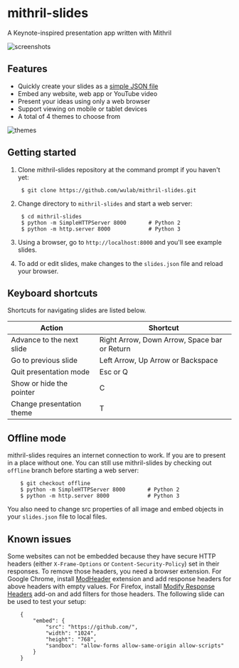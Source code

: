 # mithril-slides
A Keynote-inspired presentation app written with Mithril

![screenshots](https://cloud.githubusercontent.com/assets/592709/17454537/012dc70c-5bc4-11e6-86e1-5d5ce2bc35b8.gif)

## Features
* Quickly create your slides as a [simple JSON file](slides.json)
* Embed any website, web app or YouTube video
* Present your ideas using only a web browser
* Support viewing on mobile or tablet devices
* A total of 4 themes to choose from

![themes](https://user-images.githubusercontent.com/592709/32982023-6333a648-ccb0-11e7-87e6-cdb94c5573f0.png)

## Getting started
1. Clone mithril-slides repository at the command prompt if you haven't yet:

        $ git clone https://github.com/wulab/mithril-slides.git

2. Change directory to `mithril-slides` and start a web server:

        $ cd mithril-slides
        $ python -m SimpleHTTPServer 8000       # Python 2
        $ python -m http.server 8000            # Python 3

3. Using a browser, go to `http://localhost:8000` and you'll see example slides.

4. To add or edit slides, make changes to the `slides.json` file and reload your browser.

## Keyboard shortcuts
Shortcuts for navigating slides are listed below.

Action                    | Shortcut
------------------------- | --------------------------------------------
Advance to the next slide | Right Arrow, Down Arrow, Space bar or Return
Go to previous slide      | Left Arrow, Up Arrow or Backspace
Quit presentation mode    | Esc or Q
Show or hide the pointer  | C
Change presentation theme | T

## Offline mode
mithril-slides requires an internet connection to work. If you are to present in a
place without one. You can still use mithril-slides by checking out `offline` branch
before starting a web server:

        $ git checkout offline
        $ python -m SimpleHTTPServer 8000       # Python 2
        $ python -m http.server 8000            # Python 3

You also need to change src properties of all image and embed objects in your
`slides.json` file to local files.

## Known issues
Some websites can not be embedded because they have secure HTTP headers (either
`X-Frame-Options` or `Content-Security-Policy`) set in their responses. To remove
those headers, you need a browser extension. For Google Chrome, install
[ModHeader][1] extension and add response headers for above headers with empty
values. For Firefox, install [Modify Response Headers][2] add-on and add filters for
those headers. The following slide can be used to test your setup:

        {
            "embed": {
                "src": "https://github.com/",
                "width": "1024",
                "height": "768",
                "sandbox": "allow-forms allow-same-origin allow-scripts"
            }
        }

[1]: https://chrome.google.com/webstore/detail/modheader/idgpnmonknjnojddfkpgkljpfnnfcklj
[2]: https://addons.mozilla.org/en-US/firefox/addon/modify-response-headers/
